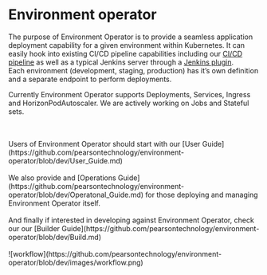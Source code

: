 # Environment operator

The purpose of Environment Operator is to provide a seamless application deployment capability for a given environment within Kubernetes. It can easily hook into existing CI/CD pipeline capabilities including our [CI/CD pipeline](https://github.com/pearsontechnology/deployment-pipeline-jenkins-plugin) as well as a typical Jenkins server through a [Jenkins plugin](https://github.com/pearsontechnology/environment-operator-jenkins-plugin).
<br>
Each environment (development, staging, production) has it’s own definition and a separate endpoint to perform deployments.

Currently Environment Operator supports Deployments, Services, Ingress and HorizonPodAutoscaler.
We are actively working on Jobs and Stateful sets.

<br>
<br>
Users of Environment Operator should start with our [User Guide](https://github.com/pearsontechnology/environment-operator/blob/dev/User_Guide.md)
<br>
<br>
We also provide and [Operations Guide](https://github.com/pearsontechnology/environment-operator/blob/dev/Operatonal_Guide.md) for those deploying and managing Environment Operator itself.

<br>
<br>
And finally if interested in developing against Environment Operator, check our our [Builder Guide](https://github.com/pearsontechnology/environment-operator/blob/dev/Build.md)


<br>
<br>
![workflow](https://github.com/pearsontechnology/environment-operator/blob/dev/images/workflow.png)
